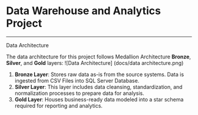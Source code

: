 # Data Warehouse and Analytics Project
---
Data Architecture

The data architecture for this project follows Medallion Architecture **Bronze**, **Silver**, and **Gold** layers:
![Data Architecture] (docs/data architecture.png)

1. **Bronze Layer**: Stores raw data as-is from the source systems. Data is ingested from CSV Files into SQL Server Database.
2. **Silver Layer**: This layer includes data cleansing, standardization, and normalization processes to prepare data for analysis.
3. **Gold Layer**: Houses business-ready data modeled into a star schema required for reporting and analytics.
